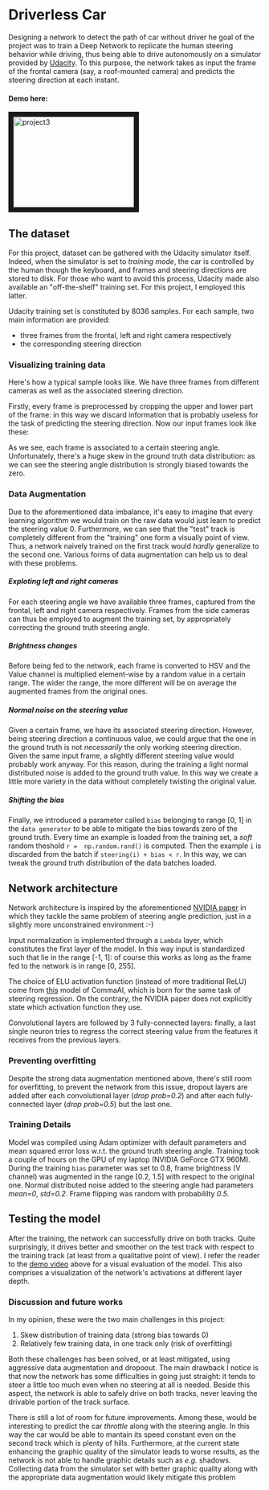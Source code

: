 # Driverless Car
Designing a network to detect the path of car without driver
he goal of the project was to train a Deep Network to replicate the human steering behavior while driving, thus being able to drive autonomously on a simulator provided by [Udacity](https://www.udacity.com/). To this purpose, the network takes as input the frame of the frontal camera (say, a roof-mounted camera) and predicts the steering direction at each instant.

#### Demo here:

<a href="http://www.youtube.com/watch?feature=player_embedded&v=gXkMELjZmCc" target="_blank"><img src="http://img.youtube.com/vi/gXkMELjZmCc/0.jpg" 
alt="project3" width="240" height="180" border="10" /></a>

## The dataset
For this project, dataset can be gathered with the Udacity simulator itself. Indeed, when the simulator is set to *training mode*, the car is controlled by the human though the keyboard, and frames and steering directions are stored to disk. For those who want to avoid this process, Udacity made also available an "off-the-shelf" training set. For this project, I employed this latter.

Udacity training set is constituted by 8036 samples. For each sample, two main information are provided:
- three frames from the frontal, left and right camera respectively
- the corresponding steering direction

### Visualizing training data

Here's how a typical sample looks like. We have three frames from different cameras as well as the associated steering direction.

Firstly, every frame is preprocessed by cropping the upper and lower part of the frame: in this way we discard information that is probably useless for the task of predicting the steering direction. Now our input frames look like these: 

As we see, each frame is associated to a certain steering angle. Unfortunately, there's a huge skew in the ground truth data distribution: as we can see the steering angle distribution is strongly biased towards the zero.

### Data Augmentation

Due to the aforementioned data imbalance, it's easy to imagine that every learning algorithm we would train on the raw data would just learn to predict the steering value 0. Furthermore, we can see that the "test" track is completely different from the "training" one form a visually point of view. Thus, a network naively trained on the first track would *hardly* generalize to the second one. Various forms of data augmentation can help us to deal with these problems.

##### Exploting left and right cameras

For each steering angle we have available three frames, captured from the frontal, left and right camera respectively. Frames from the side cameras can thus be employed to augment the training set, by appropriately correcting the ground truth steering angle. 

##### Brightness changes

Before being fed to the network, each frame is converted to HSV and the Value channel is multiplied element-wise by a random value in a certain range. The wider the range, the more different will be on average the augmented frames from the original ones.  

##### Normal noise on the steering value

Given a certain frame, we have its associated steering direction. However, being steering direction a continuous value, we could argue that the one in the ground truth is not *necessarily* the only working steering direction. Given the same input frame, a slightly different steering value would probably work anyway. For this reason, during the training a light normal distributed noise is added to the ground truth value. In this way we create a little more variety in the data without completely twisting the original value. 

##### Shifting the bias

Finally, we introduced a parameter called `bias` belonging to range [0, 1] in the `data generator` to be able to mitigate the bias towards zero of the ground truth. Every time an example is loaded from the training set, a *soft* random theshold `r =  np.random.rand()` is computed. Then the example `i` is discarded from the batch if `steering(i) + bias < r`. In this way, we can tweak the ground truth distribution of the data batches loaded. 

## Network architecture

Network architecture is inspired by the aforementioned [NVIDIA paper](https://arxiv.org/pdf/1604.07316v1.pdf) in which they tackle the same problem of steering angle prediction, just in a slightly more unconstrained environment :-)


Input normalization is implemented through a `Lambda` layer, which constitutes the first layer of the model. In this way input is standardized such that lie in the range [-1, 1]: of course this works as long as the frame fed to the network is in range [0, 255].

The choice of ELU activation function (instead of more traditional ReLU) come from [this](https://github.com/commaai/research/blob/master/train_steering_model.py) model of CommaAI, which is born for the same task of steering regression. On the contrary, the NVIDIA paper does not explicitly state which activation function they use.

Convolutional layers are followed by 3 fully-connected layers: finally, a last single neuron tries to regress the correct steering value from the features it receives from the previous layers.

### Preventing overfitting

Despite the strong data augmentation mentioned above, there's still room for overfitting, to prevent the network from this issue, dropout layers are added after each convolutional layer (*drop prob=0.2*) and after each fully-connected layer (*drop prob=0.5*) but the last one.

### Training Details

Model was compiled using Adam optimizer with default parameters and mean squared error loss w.r.t. the ground truth steering angle. Training took a couple of hours on the GPU of my laptop (NVIDIA GeForce GTX 960M). During the training `bias` parameter was set to 0.8, frame brightness (V channel) was augmented in the range [0.2, 1.5] with respect to the original one. Normal distributed noise added to the steering angle had parameters *mean=0*, *std=0.2*. Frame flipping was random with probabililty *0.5*.

## Testing the model

After the training, the network can successfully drive on both tracks. Quite surprisingly, it drives better and smoother on the test track with respect to the training track (at least from a qualitative point of view). I refer the reader to the [demo video](https://www.youtube.com/watch?v=gXkMELjZmCc) above for a visual evaluation of the model. This also comprises a visualization of the network's activations at different layer depth.

### Discussion and future works
In my opinion, these were the two main challenges in this project:

1. Skew distribution of training data (strong bias towards 0)
2. Relatively few training data, in one track only (risk of overfitting)

Both these challenges has been solved, or at least mitigated, using aggressive data augmentation and dropoout. The main drawback I notice is that now the network has some difficulties in going just straight: it tends to steer a little too much even when no steering at all is needed. Beside this aspect, the network is able to safely drive on both tracks, never leaving the drivable portion of the track surface. 

There is still a lot of room for future improvements. Among these, would be interesting to predict the car *throttle* along with the steering angle. In this way the car would be able to mantain its speed constant even on the second track which is plenty of hills. Furthermore, at the current state enhancing the graphic quality of the simulator leads to worse results, as the network is not able to handle graphic details such as *e.g.* shadows. Collecting data from the simulator set with better graphic quality along with the appropriate data augmentation would likely mitigate this problem
